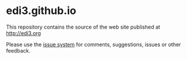 # edi3.github.io

This repository contains the source of the web site published at http://edi3.org

Please use the [issue system](https://github.com/edi3/edi3.github.io/issues/) for comments, suggestions, issues or other feedback.
